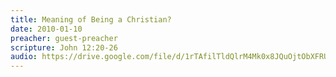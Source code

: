```yaml
---
title: Meaning of Being a Christian?
date: 2010-01-10
preacher: guest-preacher
scripture: John 12:20-26
audio: https://drive.google.com/file/d/1rTAfilTldQlrM4Mk0x8JQuOjtObXFRUT/view
---
```

